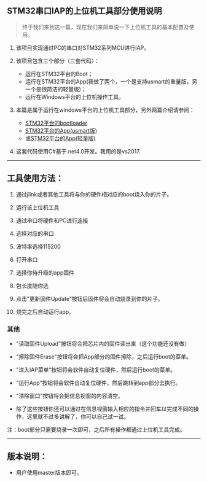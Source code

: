 
## STM32串口IAP的上位机工具部分使用说明

> 终于我们来到这一篇，现在我们来简单说一下上位机工具的基本配置及使用。

1. 该项目实现通过PC的串口对STM32系列MCU进行IAP。

2. 该项目包含三个部分（三套代码）：
    
    - 运行在STM32平台的Boot；
    - 运行在STM32平台的App(我做了两个，一个是支持usmart的重量版，另一个是很简洁的轻量版)；
    - 运行在Windows平台的上位机操作工具。

3. 本篇是属于运行在windows平台的上位机工具部分，另外两篇介绍请参阅：
    
    - [STM32平台的bootloader](https://github.com/havenxie/stm32-iap-uart-boot)
    - [STM32平台的App(usmart版)](https://github.com/havenxie/stm32-iap-uart-app)    
    - 或[STM32平台的App(轻量版)](https://github.com/havenxie/stm32-iap-uart-app_lite)
	
4. 这套代码使用C#基于.net4.0开发。我用的是vs2017.

*****

## 工具使用方法：

1. 通过jlink或者其他工具将与你的硬件相对应的boot烧入你的片子。

2. 运行该上位机工具

3. 通过串口将硬件和PC进行连接

4. 选择对应的串口

5. 波特率选择115200

6. 打开串口

7. 选择你待升级的app固件

8. 包长度随你选

9. 点击"更新固件Update"按钮后固件将会自动烧录到你的片子。

10. 烧完之后自动运行app。

### 其他

- "读取固件Upload"按钮将会把芯片内的固件读出来（这个功能还没有做）

- "擦除固件Erase"按钮将会把App部分的固件擦除，之后运行boot的菜单。

- "进入IAP菜单"按钮将会软件自动复位硬件，然后运行boot的菜单。

- "运行App"按钮将会软件自动复位硬件，然后跳转到app部分去执行。

- "清除窗口"按钮将会把信息视窗的内容清空。

- 除了这些按钮你还可以通过在信息视窗输入相应的指令并回车以完成不同的操作，这里就不过多讲解了，你可以自己试一试。

注：boot部分只需要烧录一次即可，之后所有操作都通过上位机工具完成。


*****

## 版本说明：
- 用户使用master版本即可。
	

